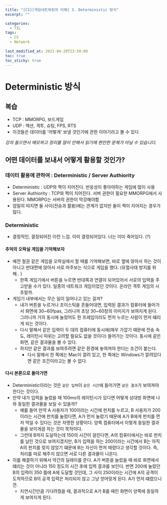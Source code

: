 ```yaml
---
title: "[CS][게임네트워킹의 이해] 3. Deterministic 방식"
excerpt: ""

categories:
  - TIL
tags:
  - CS
  - Network
 
last_modified_at: 2021-04-29T23:50:00
toc: true
toc_sticky: true
---
```


# Deterministic 방식

## 복습

- TCP : MMORPG, 보드게임
- UDP : 액션, 격투, 슈팅, FPS, RTS
- 이것들은 데이터를 '어떻게' 보낼 것인가에 관한 이야기라고 볼 수 있다 



*강의 들으면서 메모하고 정리를 많이 안해서 읽기에 편안한 문체가 아닐 수 있습니다.*



## 어떤 데이터를 보내서 어떻게 활용할 것인가?

### 데이터 활용에 관하여 : Deterministic / Server Authiority

- Deterministic : UDP와 짝이 지어진다. 반응성이 좋아야하는 게임에 많이 사용
- Server Authiority : TCP와 짝이 지어진다. 서버 권한이 필요한 MMORPG에서 사용된다. MMORPG는 서버의 권한이 막강해야함
- 엄밀히 따지면 둘 사이(전송과 활용)에는 관계가 없지만 둘이 짝이 지어지는 경우가 많다.



### Deterministic

- 결정적인, 결정되어진 이런 느낌. 이미 결정되어있다. 너는 이미 죽어있다. (?)

#### 추억의 오락실 게임을 기억해보자

- 예전 철권 같은 게임을 오락실에서 할 때를 기억해보면, 바로 옆에 앉아서 하는 것이 아니고 반대편에 앉아서 서로 마주보는 식으로 게임을 했다. (유혈사태 방지를 위해.. )
  - 한쪽 게임기에서 버튼을 누르면 반대쪽과 연결이 되어있어서 서로의 입력을 주고받을 수가 있다. 일종의 네트워크 게임이었던 것이다. 온라인 격투 게임의 시초랄까.
- 게임기 내부에서는 무슨 일이 일어나고 있는 걸까?
  - 내가 버튼을 누르거나 조이스틱을 흔들어대면,  입력된 결과가 컴퓨터에 들어가서 화면에 30~60fpas, 그러니까 초당 30~60장의 이미지가 보여지게 된다. 그러니까 거의 동시에 눌렀어도 한 프레임이라도 먼저 누르는 사람이 먼저 떄리게 되는 것이다. 
  - 다시 말해서 같은 입력이 두 대의 컴퓨터에 동시에(매우 가깝기 때문에 전송 속도, 레이턴시 따위는 고려할 필요도 없을 것이다) 들어가는 것이다. 동시에 같은 화면, 같은 결과물을 볼 수 있다. 
  - 하지만 같은 결과를 보여주려면 같은 환경에 놓여져야 한다는 조건이 붙는다.
    - 다시 말해서 한 쪽에는 Mac이 깔려 있고, 한 쪽에는 Windows가 깔려있다면 같은 조건이라고는 볼 수 없다.

#### 다시 본론으로 돌아가면

- Deterministic이라는 것은 `같은 입력`이 `같은 시간`에 들어가면 `같은 결과`가 보여져야 한다는 것이다.
- 만약 내가 입력을 눌렀을 때 100ms의 레이턴시가 있다면 어떻게 상대방 화면에 나와 동일한 결과물을 보일 수 있을까?
  - 예를 들어 만약 A 사용자가 100이라는 시간에 펀치를 누르고, B 사용자가 200이라는 시간에 펀치를 눌렀다면, A가 먼저 눌렀기 때문에 A가 B에게 펀치를 먼저 먹일 수 있다는 것은 자명한 상황이다. 양쪽 컴퓨터에서 이렇게 동일한 결과물을 보이게끔 하는 것이 목적이다.
  - 그런데 B까지 도달하는데 150의 시간이 걸린다면, A의 컴퓨터에서는 바로 펀치를 날린 것으로 보여지겠지만, B가 입력을 하는 200이라는 시간에서 B는 아직 A의 펀치를 맞지 않았기 떄문에 B는 자신이 먼저 때렸다고 생각할 것이다. 즉, 처리를 따로 해주지 않으면 서로 다른 결과물이 나온다.
- 이를 해결하기 위해서 약간의 딜레이를 준다. A가 버튼을 눌렀을 때 바로 화면에서 떄리는 것이 아니라 150 정도의 시간 후에 입력 결과를 보인다. 반면 200에 눌렀던 B의 입력이 350 쯤에 A에 도달할 것인데, 그 사이 250이라는 시간에 A의 공격이 도착하므로 B의 공격 입력은 처리되지 않고 그냥 얻어맞게 된다. A가 먼저 떄렸으니깐.
  - 지연시간만큼 기다려줬을 때, 결과적으로 A가 B를 때린 화면이 양쪽에 동일하게 보여지게 된다. 

